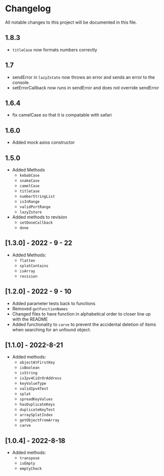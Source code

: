 # Changelog

All notable changes to this project will be documented in this file.

## 1.8.3
- `titleCase` now formats numbers correctly

## 1.7

- sendError in `lazyZstate` now throws an error and sends an error to the console.
- setErrorCallback now runs in sendError and does not override sendError

## 1.6.4

- fix camelCase so that it is compatable with safari

## 1.6.0

- Added mock axios constructor

## 1.5.0

- Added Methods
  - `kebabCase`
  - `snakeCase`
  - `camelCase`
  - `titleCase`
  - `numberStringList`
  - `isInRange`
  - `validPortRange`
  - `lazyZstore`
- Added methods to revision
  - `setDoneCallback`
  - `done`

## [1.3.0] - 2022 - 9 - 22

- Added Methods:
  - `flatten`
  - `splatContains`
  - `isArray`
  - `revision`

## [1.2.0] - 2022 - 9 - 10

- Added parameter tests back to functions
- Removed `getFunctionNames`
- Changed files to have function in alphabetical order to closer line up with the README
- Added functionality to `carve` to prevent the accidental deletion of items when searching for an unfound object.

## [1.1.0] - 2022-8-21

- Added methods:
  - `objectAtFirstKey`
  - `isBoolean`
  - `isString`
  - `isIpv4CidrOrAddress`
  - `keyValueType`
  - `validIpv4Test`
  - `splat`
  - `spreadKeyValues`
  - `hasDuplicateKeys`
  - `duplicateKeyTest`
  - `arraySplatIndex`
  - `getObjectFromArray`
  - `carve`

## [1.0.4] - 2022-8-18

- Added methods:
  - `transpose`
  - `isEmpty`
  - `emptyCheck`
